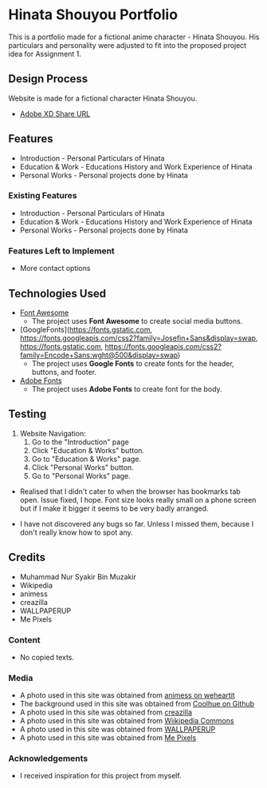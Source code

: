 # Hinata Shouyou Portfolio

This is a portfolio made for a fictional anime character - Hinata Shouyou. His particulars and personality were adjusted to fit into the proposed project idea for Assignment 1.
## Design Process
 
Website is made for a fictional character Hinata Shouyou.

- [Adobe XD Share URL](https://xd.adobe.com/view/0db824d2-6211-46e1-b163-0dd5f1206b8e-58eb/)

## Features

- Introduction - Personal Particulars of Hinata
- Education & Work - Educations History and Work Experience of Hinata
- Personal Works - Personal projects done by Hinata
 
### Existing Features
- Introduction - Personal Particulars of Hinata
- Education & Work - Educations History and Work Experience of Hinata
- Personal Works - Personal projects done by Hinata
### Features Left to Implement
- More contact options

## Technologies Used

- [Font Awesome](https://cdnjs.cloudflare.com/ajax/libs/font-awesome/4.7.0/css/font-awesome.min.css)
    - The project uses **Font Awesome** to create social media buttons.
- [GoogleFonts](https://fonts.gstatic.com, https://fonts.googleapis.com/css2?family=Josefin+Sans&display=swap, https://fonts.gstatic.com, https://fonts.googleapis.com/css2?family=Encode+Sans:wght@500&display=swap)
    - The project uses **Google Fonts** to create fonts for the header, buttons, and footer.
- [Adobe Fonts](https://use.typekit.net/xdd7oep.css)
    - The project uses **Adobe Fonts** to create font for the body.

## Testing
1. Website Navigation:
    1. Go to the "Introduction" page
    2. Click "Education & Works" button.
    3. Go to "Education & Works" page.
    4. Click "Personal Works" button.
    5. Go to "Personal Works" page.

- Realised that I didn't cater to when the browser has bookmarks tab open. Issue fixed, I hope. Font size looks really small on a phone screen but if I make it bigger it seems to be very badly arranged. 

- I have not discovered any bugs so far. Unless I missed them, because I don't really know how to spot any.
## Credits
- Muhammad Nur Syakir Bin Muzakir
- Wikipedia
- animess
- creazilla
- WALLPAPERUP
- Me Pixels
### Content
- No copied texts.

### Media
- A photo used in this site was obtained from [animess on weheartit](https://weheartit.com/entry/163728038)
- The background used in this site was obtained from [Coolhue on Github](https://webkul.github.io/coolhue/)
- A photo used in this site was obtained from [creazilla](https://creazilla.com/nodes/64310-low-poly-man-3d-model)
- A photo used in this site was obtained from [Wiikipedia Commons](https://commons.wikimedia.org/wiki/File:3D_model_of_Excalibur_Morgan_(Fate_stay_night)_2019-11-12.png)
- A photo used in this site was obtained from [WALLPAPERUP](https://www.wallpaperup.com/1048473/Sword_Art_Online_(62).html)
- A photo used in this site was obtained from [Me Pixels](https://www.mepixels.com/photo/anime-gamer-girl-793)
### Acknowledgements

- I received inspiration for this project from myself.

